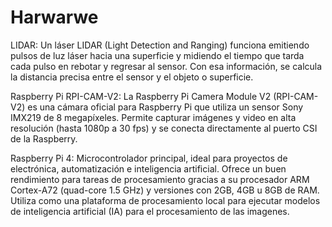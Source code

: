 # Harwarwe

LIDAR: Un láser LIDAR (Light Detection and Ranging) funciona emitiendo pulsos de luz láser hacia una superficie y midiendo el tiempo que tarda cada pulso en rebotar y regresar al sensor. Con esa información, se calcula la distancia precisa entre el sensor y el objeto o superficie.

Raspberry Pi RPI-CAM-V2: La Raspberry Pi Camera Module V2 (RPI-CAM-V2) es una cámara oficial para Raspberry Pi que utiliza un sensor Sony IMX219 de 8 megapíxeles. Permite capturar imágenes y video en alta resolución (hasta 1080p a 30 fps) y se conecta directamente al puerto CSI de la Raspberry.

Raspberry Pi 4: Microcontrolador principal, ideal para proyectos de electrónica, automatización e inteligencia artificial. Ofrece un buen rendimiento para tareas de procesamiento gracias a su procesador ARM Cortex-A72 (quad-core 1.5 GHz) y versiones con 2GB, 4GB u 8GB de RAM. Utiliza como una plataforma de procesamiento local para ejecutar modelos de inteligencia artificial (IA) para el procesamiento de las imagenes.

